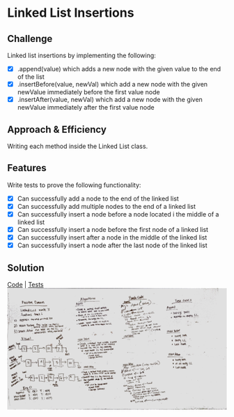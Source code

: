 # Linked List Insertions

## Challenge

Linked list insertions by implementing the following:

- [x] .append(value) which adds a new node with the given value to the end of the list
- [x] .insertBefore(value, newVal) which add a new node with the given newValue immediately before the first value node
- [x] .insertAfter(value, newVal) which add a new node with the given newValue immediately after the first value node

## Approach & Efficiency
Writing each method inside the Linked List class.


## Features


Write tests to prove the following functionality:

- [x] Can successfully add a node to the end of the linked list
- [x] Can successfully add multiple nodes to the end of a linked list
- [x] Can successfully insert a node before a node located i the middle of a linked list
- [x] Can successfully insert a node before the first node of a linked list
- [x] Can successfully insert after a node in the middle of the linked list
- [x] Can successfully insert a node after the last node of the linked list

## Solution
[Code](../src/main/java/linkedListInsertion/LinkedList.java) | [Tests](../src/test/java/linkedListInsertion/LinkedListTest.java) 
![White Board to insertion_problem](../assets/linkedListInsertion.jpg)